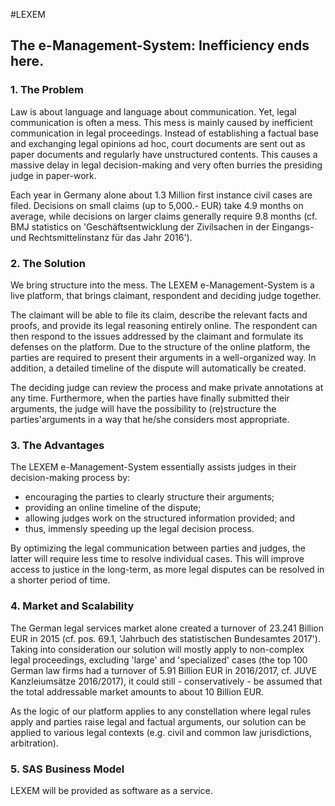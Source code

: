 #LEXEM
## The e-Management-System: Inefficiency ends here.
### 1. The Problem
Law is about language and language about communication. Yet, legal communication is often a mess. This mess is mainly caused by inefficient communication in legal proceedings. Instead of establishing a factual base and exchanging legal opinions ad hoc, court documents are sent out as paper documents and regularly have unstructured contents. This causes a massive delay in legal decision-making and very often burries the presiding judge in paper-work.

Each year in Germany alone about 1.3 Million first instance civil cases are filed. Decisions on small claims (up to 5,000.- EUR) take 4.9 months on average, while decisions on larger claims generally require 9.8 months (cf. BMJ statistics on 'Geschäftsentwicklung der Zivilsachen in der Eingangs- und Rechtsmittelinstanz für das Jahr 2016').

### 2. The Solution
We bring structure into the mess. The LEXEM e-Management-System is a live platform, that brings claimant, respondent and deciding judge together.

The claimant will be able to file its claim, describe the relevant facts and proofs, and provide its legal reasoning entirely online. The respondent can then respond to the issues addressed by the claimant and formulate its defenses on the platform. Due to the structure of the online platform, the parties are required to present their arguments in a well-organized way. In addition, a detailed timeline of the dispute will automatically be created.

The deciding judge can review the process and make private annotations at any time. Furthermore, when the parties have finally submitted their arguments, the judge will have the possibility to (re)structure the parties'arguments in a way that he/she considers most appropriate. 

### 3. The Advantages
The LEXEM e-Management-System essentially assists judges in their decision-making process by:
-	encouraging the parties to clearly structure their arguments;
-	providing an online timeline of the dispute;
-	allowing judges work on the structured information provided; and
- thus, immensly speeding up the legal decision process.

By optimizing the legal communication between parties and judges, the latter will require less time to resolve individual cases. This will improve access to justice in the long-term, as more legal disputes can be resolved in a shorter period of time.

### 4. Market and Scalability
The German legal services market alone created a turnover of 23.241 Billion EUR in 2015 (cf. pos. 69.1, 'Jahrbuch des statistischen Bundesamtes 2017'). Taking into consideration our solution will mostly apply to non-complex legal proceedings, excluding 'large' and 'specialized' cases (the top 100 German law firms had a turnover of 5.91 Billion EUR in 2016/2017, cf. JUVE Kanzleiumsätze 2016/2017), it could still - conservatively - be assumed that the total addressable market amounts to about 10 Billion EUR.

As the logic of our platform applies to any constellation where legal rules apply and parties raise legal and factual arguments, our solution can be applied to various legal contexts (e.g. civil and common law jurisdictions, arbitration).

### 5. SAS Business Model
LEXEM will be provided as software as a service.
